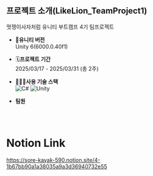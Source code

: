 ## 프로젝트 소개(LikeLion_TeamProject1)
멋쟁이사자처럼 유니티 부트캠프 4기 팀프로젝트

- **🌟유니티 버전**
  <br> Unity 6(6000.0.40f1)
  
- 🗓️**프로젝트 기간**
  <br> 2025/03/17 - 2025/03/31 (총 2주)

- 🧑🏻‍💻**사용 기술 스택**
  <br> ![C#](https://img.shields.io/badge/-C%23-239120?style=flat-square&logo=csharp&logoColor=white)
  ![Unity](https://img.shields.io/badge/-Unity-100000?style=flat-square&logo=unity&logoColor=white)

- **팀원**
  <p>
  <a href="https://github.com/pastarobber/Maze/graphs/contributors">
  <img src="" style="zoom: 100%;"/></a>

</p>
<br>

# Notion Link
https://sore-kayak-590.notion.site/4-1b67bb90a1a38035a9a3d36940732e55
